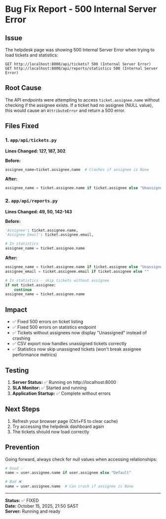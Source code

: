 # Bug Fix Report - 500 Internal Server Error

## Issue
The helpdesk page was showing 500 Internal Server Error when trying to load tickets and statistics:
```
GET http://localhost:8000/api/tickets? 500 (Internal Server Error)
GET http://localhost:8000/api/reports/statistics 500 (Internal Server Error)
```

## Root Cause
The API endpoints were attempting to access `ticket.assignee.name` without checking if the assignee exists. If a ticket had no assignee (NULL value), this would cause an `AttributeError` and return a 500 error.

## Files Fixed

### 1. `app/api/tickets.py`
**Lines Changed: 127, 187, 302**

**Before:**
```python
assignee_name=ticket.assignee.name  # Crashes if assignee is None
```

**After:**
```python
assignee_name = ticket.assignee.name if ticket.assignee else "Unassigned"
```

### 2. `app/api/reports.py`
**Lines Changed: 49, 50, 142-143**

**Before:**
```python
'Assignee': ticket.assignee.name,
'Assignee Email': ticket.assignee.email,

# In statistics
assignee_name = ticket.assignee.name
```

**After:**
```python
assignee_name = ticket.assignee.name if ticket.assignee else "Unassigned"
assignee_email = ticket.assignee.email if ticket.assignee else ""

# In statistics - skip tickets without assignee
if not ticket.assignee:
    continue
assignee_name = ticket.assignee.name
```

## Impact
- ✅ Fixed 500 errors on ticket listing
- ✅ Fixed 500 errors on statistics endpoint
- ✅ Tickets without assignees now display "Unassigned" instead of crashing
- ✅ CSV export now handles unassigned tickets correctly
- ✅ Statistics now skip unassigned tickets (won't break assignee performance metrics)

## Testing
1. **Server Status:** ✅ Running on http://localhost:8000
2. **SLA Monitor:** ✅ Started and running
3. **Application Startup:** ✅ Complete without errors

## Next Steps
1. Refresh your browser page (Ctrl+F5 to clear cache)
2. Try accessing the helpdesk dashboard again
3. The tickets should now load correctly

## Prevention
Going forward, always check for null values when accessing relationships:
```python
# Good ✅
name = user.assignee.name if user.assignee else "Default"

# Bad ❌
name = user.assignee.name  # Can crash if assignee is None
```

---
**Status:** ✅ FIXED  
**Date:** October 15, 2025, 21:50 SAST  
**Server:** Running and ready
